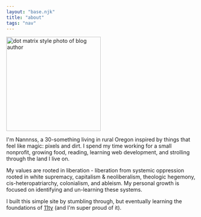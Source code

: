 ```yaml
---
layout: "base.njk"
title: "about"
tags: "nav"
---
```

<img class="aboutimg" width="250px" src="/_assets/img/dotmatrix.png" alt="dot matrix style photo of blog author">


I'm Nannnss, a 30-something living in rural Oregon inspired by things that feel like magic: pixels and dirt. I spend my time working for a small nonprofit, growing food, reading, learning web development, and strolling through the land I live on.

My values are rooted in liberation - liberation from systemic oppression rooted in white supremacy, capitalism & neoliberalism, theologic hegemony, cis-heteropatriarchy, colonialism, and ableism. My personal growth is focused on identifying and un-learning these systems.

I built this simple site by stumbling through, but eventually learning the foundations of [11ty](https://www.11ty.dev/) (and I'm super proud of it).